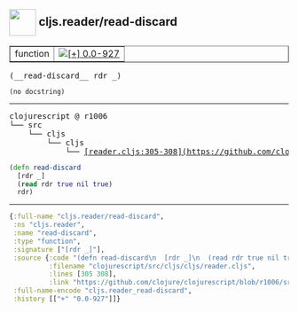 ## <img width="48px" valign="middle" src="http://i.imgur.com/Hi20huC.png"> cljs.reader/read-discard

 <table border="1">
<tr>
<td>function</td>
<td><a href="https://github.com/cljsinfo/api-refs/tree/0.0-927"><img valign="middle" alt="[+] 0.0-927" src="https://img.shields.io/badge/+-0.0--927-lightgrey.svg"></a> </td>
</tr>
</table>

 <samp>
(__read-discard__ rdr _)<br>
</samp>

```
(no docstring)
```

---

 <pre>
clojurescript @ r1006
└── src
    └── cljs
        └── cljs
            └── <ins>[reader.cljs:305-308](https://github.com/clojure/clojurescript/blob/r1006/src/cljs/cljs/reader.cljs#L305-L308)</ins>
</pre>

```clj
(defn read-discard
  [rdr _]
  (read rdr true nil true)
  rdr)
```


---

```clj
{:full-name "cljs.reader/read-discard",
 :ns "cljs.reader",
 :name "read-discard",
 :type "function",
 :signature ["[rdr _]"],
 :source {:code "(defn read-discard\n  [rdr _]\n  (read rdr true nil true)\n  rdr)",
          :filename "clojurescript/src/cljs/cljs/reader.cljs",
          :lines [305 308],
          :link "https://github.com/clojure/clojurescript/blob/r1006/src/cljs/cljs/reader.cljs#L305-L308"},
 :full-name-encode "cljs.reader_read-discard",
 :history [["+" "0.0-927"]]}

```
